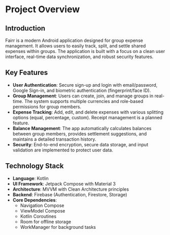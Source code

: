 # Project Overview

## Introduction

Fairr is a modern Android application designed for group expense management. It allows users to easily track, split, and settle shared expenses within groups. The application is built with a focus on a clean user interface, real-time data synchronization, and robust security features.

## Key Features

- **User Authentication**: Secure sign-up and login with email/password, Google Sign-in, and biometric authentication (fingerprint/face ID).
- **Group Management**: Users can create, join, and manage groups in real-time. The system supports multiple currencies and role-based permissions for group members.
- **Expense Tracking**: Add, edit, and delete expenses with various splitting options (equal, percentage, custom). Receipt management is a planned feature.
- **Balance Management**: The app automatically calculates balances between group members, provides settlement suggestions, and maintains a detailed transaction history.
- **Security**: End-to-end encryption, secure data storage, and input validation are implemented to protect user data.

## Technology Stack

- **Language**: Kotlin
- **UI Framework**: Jetpack Compose with Material 3
- **Architecture**: MVVM with Clean Architecture principles
- **Backend**: Firebase (Authentication, Firestore, Storage)
- **Core Dependencies**:
  - Navigation Compose
  - ViewModel Compose
  - Kotlin Coroutines
  - Room for offline storage
  - WorkManager for background tasks
